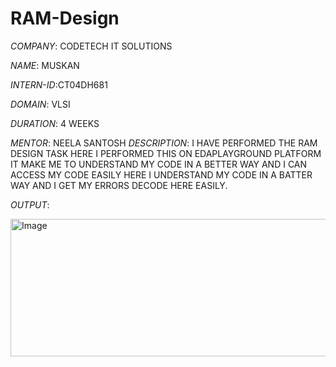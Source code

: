 # RAM-Design

*COMPANY*: CODETECH IT SOLUTIONS

*NAME*: MUSKAN

*INTERN-ID*:CT04DH681

*DOMAIN*: VLSI

*DURATION*: 4 WEEKS

*MENTOR*: NEELA SANTOSH
*DESCRIPTION*: I HAVE PERFORMED THE RAM DESIGN TASK HERE I PERFORMED THIS ON EDAPLAYGROUND PLATFORM IT MAKE ME TO UNDERSTAND MY CODE IN A BETTER WAY AND I CAN ACCESS MY CODE EASILY HERE I UNDERSTAND MY CODE IN A BATTER WAY AND I GET MY ERRORS DECODE HERE EASILY.

*OUTPUT*:

<img width="853" height="220" alt="Image" src="https://github.com/user-attachments/assets/c0cd674a-585f-48bb-9968-a3fd850046b5" />
